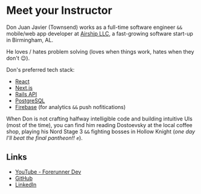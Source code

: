 # Meet your Instructor

Don Juan Javier (Townsend) works as a full-time software engineer `&&` mobile/web app developer at [Airship LLC](https://teamairship.com/),
a fast-growing software start-up in Birmingham, AL.

He loves / hates problem solving (loves when things work, hates when they don't :wink:).

Don's preferred tech stack:

- [React](https://reactjs.org/)
- [Next.js](https://nextjs.org/)
- [Rails API](https://rubyonrails.org/)
- [PostgreSQL](https://www.postgresql.org/)
- [Firebase](https://firebase.google.com/) (for analytics `&&` push nofitications)

When Don is not crafting halfway intelligible code and building intuitive UIs (most of the time),
you can find him reading Dostoevsky at the local coffee shop, playing his Nord Stage 3 `&&` fighting
bosses in Hollow Knight (_one day I'll beat the final pantheon!!_ :fist_raised:).

## Links

- [YouTube - Forerunner Dev](https://www.youtube.com/channel/UC0s6jJw80V6-qG9KkUVjXfA)
- [GitHub](https://github.com/townofdon)
- [LinkedIn](https://www.linkedin.com/in/townsenddon/)
